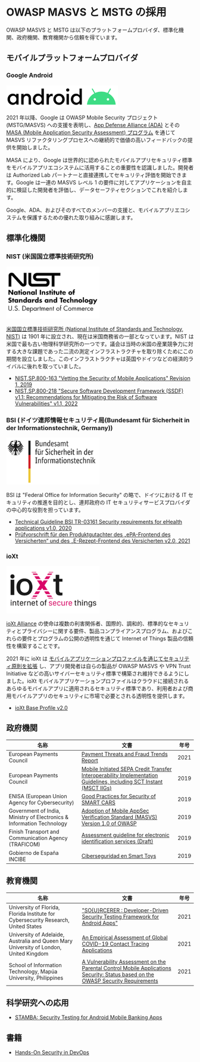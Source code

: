 # OWASP MASVS と MSTG の採用

OWASP MASVS と MSTG は以下のプラットフォームプロバイダ、標準化機関、政府機関、教育機関から信頼を得ています。

## モバイルプラットフォームプロバイダ

### Google Android

<img src="Images/Other/android-logo.png" width="300px"/>

2021 年以降、Google は OWASP Mobile Security プロジェクト (MSTG/MASVS) への支援を表明し、[App Defense Alliance (ADA)](https://appdefensealliance.dev/) とその [MASA (Mobile Application Security Assessment) プログラム](https://appdefensealliance.dev/masa) を通じて MASVS リファクタリングプロセスへの継続的で価値の高いフィードバックの提供を開始しました。

MASA により、Google は世界的に認められたモバイルアプリセキュリティ標準をモバイルアプリエコシステムに活用することの重要性を認識しました。開発者は Authorized Lab パートナーと直接連携してセキュリティ評価を開始できます。Google は一連の MASVS レベル 1 の要件に対してアプリケーションを自主的に検証した開発者を評価し、データセーフティセクションでこれを紹介します。

Google、ADA、およびそのすべてのメンバーの支援と、モバイルアプリエコシステムを保護するための優れた取り組みに感謝します。

## 標準化機関

### NIST (米国国立標準技術研究所)

<img src="Images/Other/nist-logo.png" width="250px"/>

[米国国立標準技術研究所 (National Institute of Standards and Technology, NIST)](https://www.nist.gov/about-nist) は 1901 年に設立され、現在は米国商務省の一部となっています。NIST は米国で最も古い物理科学研究所の一つです。議会は当時の米国の産業競争力に対する大きな課題であった二流の測定インフラストラクチャを取り除くためにこの期間を設立しました。このインフラストラクチャは英国やドイツなどの経済的ライバルに後れを取っていました。

- [NIST.SP.800-163 "Vetting the Security of Mobile Applications" Revision 1, 2019](https://csrc.nist.gov/news/2019/nist-publishes-sp-800-163-rev-1 "National Institute of Standards and Technology")
- [NIST.SP.800-218 "Secure Software Development Framework (SSDF) v1.1: Recommendations for Mitigating the Risk of Software Vulnerabilities" v1.1, 2022](https://nvlpubs.nist.gov/nistpubs/SpecialPublications/NIST.SP.800-218.pdf)

### BSI (ドイツ連邦情報セキュリティ局(Bundesamt für Sicherheit in der Informationstechnik, Germany))

<img src="Images/Other/bsi-logo.png" width="250px"/>

BSI は "Federal Office for Information Security" の略で、ドイツにおける IT セキュリティの推進を目的とし、連邦政府の IT セキュリティサービスプロバイダの中心的な役割を担っています。

- [Technical Guideline BSI TR-03161 Security requirements for eHealth applications v1.0, 2020](https://www.bsi.bund.de/SharedDocs/Downloads/EN/BSI/Publications/TechGuidelines/TR03161/TR-03161.pdf)
- [Prüfvorschrift für den Produktgutachter des „ePA-Frontend des Versicherten“ und des „E-Rezept-Frontend des Versicherten v2.0, 2021](https://www.bsi.bund.de/SharedDocs/Downloads/DE/BSI/DigitaleGesellschaft/Pruefvorschrift_Produktgutachter_ePA-Frontend.pdf)

### ioXt

<img src="Images/Other/ioxt-logo.png" width="250px"/>

[ioXt Alliance](https://www.ioxtalliance.org/) の使命は複数の利害関係者、国際的、調和的、標準的なセキュリティとプライバシーに関する要件、製品コンプライアンスプログラム、およびこれらの要件とプログラムの公開の透明性を通じて Internet of Things 製品の信頼性を構築することです。

2021 年に ioXt は [モバイルアプリケーションプロファイルを通じてセキュリティ原則を拡張](https://www.ioxtalliance.org/news-events-blog/ioxt-alliance-expands-certification-program-for-mobile-and-vpn-security) し、アプリ開発者は自らの製品が OWASP MASVS や VPN Trust Initiative などの高いサイバーセキュリティ標準で構築され維持できるようにしました。ioXt モバイルアプリケーションプロファイルはクラウドに接続されるあらゆるモバイルアプリに適用されるセキュリティ標準であり、利用者および商用モバイルアプリのセキュリティに市場で必要とされる透明性を提供します。

- [ioXt Base Profile v2.0](https://static1.squarespace.com/static/5c6dbac1f8135a29c7fbb621/t/6078677c7d7b84799f1eaa5b/1618503553847/ioXt_Base_Profile.pdf)

## 政府機関

| 名称 | 文書 | 年号 |
| -------------- | -------------------- | -- |
| European Payments Council | [Payment Threats and Fraud Trends Report](https://www.europeanpaymentscouncil.eu/sites/default/files/kb/file/2021-12/EPC193-21%20v1.0%202021%20Payments%20Threats%20and%20Fraud%20Trends%20Report.pdf) | 2021 |
| European Payments Council | [Mobile Initiated SEPA Credit Transfer Interoperability Implementation Guidelines, including SCT Instant (MSCT IIGs)](https://www.europeanpaymentscouncil.eu/document-library/guidance-documents/mobile-initiated-sepa-instant-credit-transfer-interoperability) | 2019 |
| ENISA (European Union Agency for Cybersecurity) | [Good Practices for Security of SMART CARS](https://www.enisa.europa.eu/publications/smart-cars) | 2019 |
| Government of India, Ministry of Electronics & Information Technology | [Adoption of Mobile AppSec Verification Standard (MASVS) Version 1.0 of OWASP](http://egovstandards.gov.in/sites/default/files/Adoption%20of%20Mobile%20AppSec%20Verification%20Standard%20%28MASVS%29%20Version%201.0%20of%20OWASP_0.pdf) | 2019 |
| Finish Transport and Communication Agency (TRAFICOM) | [Assessment guideline for electronic identification services (Draft)](https://www.traficom.fi/sites/default/files/media/file/DRAFT%20Traficom%20guideline%20211%202019%20conformity%20assessment%20of%20eID%20service.pdf) | 2019 |
| Gobierno de España INCIBE | [Ciberseguridad en Smart Toys](https://www.incibe.es/sites/default/files/contenidos/guias/doc/guia_smarttoys_final.pdf) | 2019 |

## 教育機関

| 名称 | 文書 | 年号 |
| -------------- | -------------------- | -- |
| University of Florida, Florida Institute for Cybersecurity Research, United States | ["SO{U}RCERER : Developer-Driven Security Testing Framework for Android Apps"](https://arxiv.org/pdf/2111.01631.pdf) | 2021 |
| University of Adelaide, Australia and Queen Mary University of London, United Kingdom | [An Empirical Assessment of Global COVID-19 Contact Tracing Applications](https://arxiv.org/pdf/2006.10933.pdf) | 2021 |
| School of Information Technology, Mapúa University, Philippines | [A Vulnerability Assessment on the Parental Control Mobile Applications Security: Status based on the OWASP Security Requirements](http://www.ieomsociety.org/singapore2021/papers/1104.pdf) | 2021 |

## 科学研究への応用

- [STAMBA: Security Testing for Android Mobile Banking Apps](https://link.springer.com/chapter/10.1007/978-3-319-28658-7_57 "Advances in Signal Processing and Intelligent Recognition Systems pp 671-683")

## 書籍

- [Hands-On Security in DevOps](https://books.google.co.uk/books?id=bO1mDwAAQBAJ&pg=PA40&lpg=PA40&dq=owasp+mobile+security+testing+guide&source=bl&ots=pHhAasVgeC&sig=ACfU3U0yodcqH0O8Sjx3ADTN2m1tbHeCsg&hl=nl&sa=X&ved=2ahUKEwio2umM8tbiAhXgVBUIHehnAEU4UBDoATAIegQICRAB#v=onepage&q=owasp%20mobile%20security%20testing%20guide&f=false "Hands-On Security in DevOps in Google books")
